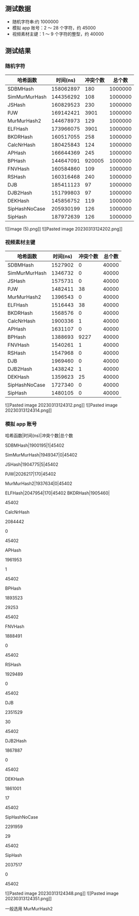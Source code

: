 ## 测试数据

- 随机字符串:约 1000000
- 模拟 app 账号：2 ～ 28 个字符，约 45000
- 视频素材主键：1 ～ 9 个字符的整型，约 40000

## 测试结果

### 随机字符

| 哈希函数      | 时间(ns)  | 冲突个数 | 总个数  |
| ------------- | --------- | -------- | ------- |
| SDBMHash      | 158062897 | 180      | 1000000 |
| SimMurMurHash | 144356292 | 108      | 1000000 |
| JSHash        | 160829523 | 230      | 1000000 |
| PJW           | 169142421 | 3901     | 1000000 |
| MurMurHash2   | 144678973 | 129      | 1000000 |
| ELFHash       | 173966075 | 3901     | 1000000 |
| BKDRHash      | 160517055 | 258      | 1000000 |
| CalcNrHash    | 180425843 | 124      | 1000000 |
| APHash        | 166644369 | 245      | 1000000 |
| BPHash        | 144647091 | 920005   | 1000000 |
| FNVHash       | 160584860 | 109      | 1000000 |
| RSHash        | 160316468 | 240      | 1000000 |
| DJB           | 185411123 | 97       | 1000000 |
| DJB2Hash      | 151799803 | 97       | 1000000 |
| DEKHash       | 145856752 | 119      | 1000000 |
| SipHashNoCase | 205930199 | 126      | 1000000 |
| SipHash       | 187972639 | 126      | 1000000 |

​​![[image (5).png]]
![[Pasted image 20230313124202.png]]

### 视频素材主键

| 哈希函数      | 时间(ns) | 冲突个数 | 总个数 |
| ------------- | -------- | -------- | ------ |
| SDBMHash      | 1527902  | 0        | 40000  |
| SimMurMurHash | 1346732  | 0        | 40000  |
| JSHash        | 1575731  | 0        | 40000  |
| PJW           | 1482411  | 38       | 40000  |
| MurMurHash2   | 1396543  | 0        | 40000  |
| ELFHash       | 1516443  | 38       | 40000  |
| BKDRHash      | 1568576  | 0        | 40000  |
| CalcNrHash    | 1900336  | 1        | 40000  |
| APHash        | 1631107  | 0        | 40000  |
| BPHash        | 1388693  | 9227     | 40000  |
| FNVHash       | 1540261  | 1        | 40000  |
| RSHash        | 1547968  | 0        | 40000  |
| DJB           | 1969460  | 0        | 40000  |
| DJB2Hash      | 1438242  | 1        | 40000  |
| DEKHash       | 1359623  | 25       | 40000  |
| SipHashNoCase | 1727340  | 0        | 40000  |
| SipHash       | 1480105  | 0        | 40000  |

​​![[Pasted image 20230313124312.png]]
![[Pasted image 20230313124314.png]]

### 模拟 app 账号

哈希函数|时间(ns)|冲突个数|总个数

SDBMHash|1900195|1|45402

SimMurMurHash|1949347|0|45402

JSHash|1904775|5|45402

PJW|2026217|170|45402

MurMurHash2|1937634|0|45402

ELFHash|2047954|170|45402
BKDRHash|1905460|

45402

CalcNrHash

2084442

0

45402

APHash

1961953

1

45402

BPHash

1893523

29253

45402

FNVHash

1888491

0

45402

RSHash

1929489

0

45402

DJB

2351529

30

45402

DJB2Hash

1867887

0

45402

DEKHash

1861001

17

45402

SipHashNoCase

2291959

29

45402

SipHash

2037517

0

45402

​​![[Pasted image 20230313124348.png]]
![[Pasted image 20230313124351.png]]

一般选用 MurMurHash2
